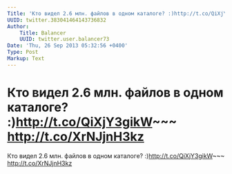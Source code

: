```yaml
---
Title: 'Кто видел 2.6 млн. файлов в одном каталоге? :)http://t.co/QiXjY3gikW~~~ http://t.co/XrNJjnH3kz'
UUID: twitter.383041464143736832
Author:
    Title: Balancer
    UUID: twitter.user.balancer73
Date: 'Thu, 26 Sep 2013 05:32:56 +0400'
Type: Post
Markup: Text
---
```


# Кто видел 2.6 млн. файлов в одном каталоге? :)http://t.co/QiXjY3gikW~~~ http://t.co/XrNJjnH3kz

Кто видел 2.6 млн. файлов в одном каталоге?
:)http://t.co/QiXjY3gikW~~~ http://t.co/XrNJjnH3kz